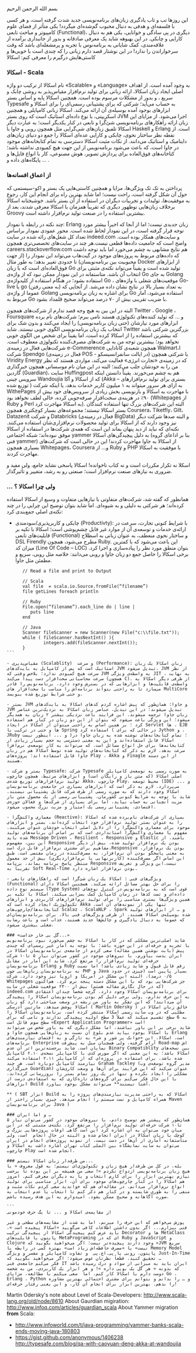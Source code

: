 بسم الله الرحمن الرحیم

این روز‌ها تب و تاب یادگیری زبان‌های برنامه‌نویسی جدید شدت گرفته است، و هر کسی با فلسفه‌ای و هدفی به دنبال محبوب گم‌شده‌ای میگردد! یکی متأثر از فضای علوم کامپیوتر و مباحث تابعی (Functional)، دیگری در پی سادگی و خوانایی، یکی هم به دنبال کارایی و چابکی. در این بهبوهه شاید یک معرفی صادقانه و بدور از جانبداری برآمده از علاقه‌مندی، کمک شایانی به برنامه‌نوس با تجربه و پرمشغله‌‌ای باشد که وقت سرخواراندن را ندارد! در این نوشتار قصد دارم زبانی را که چندی است با خوبی‌ها و کاستی‌هایش درگیرم را معرفی کنم: اسکالا

### اسکالا - Scala

نام اسکالا از ترکیب دو واژه «Scalable» و «Language» به وجود آمده است. از اهداف اصلی ایجاد زبان اسکالا، ارائه زبانی برای تولید نرم‌افزار مقیاس‌پذیر به روشی چابک و سریع ، و بدور از مشکلات مرسوم بوده است. همچنین اسکالا پایه‌ و اساس بستر Typesafe به حساب می‌آید؛ شرکتی که برای پشتیبانی رسمی‌ای را برای اسکالا و ابزار‌های بوجود آمده بوسیله‌ی آن ارائه می‌کند.
اسکالا زبانی کامپایلی و همچنین اسکریپتی، با نوع داده‌ای استاتیک است که روی بستر JVM اجرا می‌شود. از مزایای این زبان ارائه راهکارهای برنامه‌نویسی شئ‌گرا و تابعی در کنار یکدیگر است؛ به عبارت دیگر اسکالا تلفیق زبان‌های شی‌گرایی مثل همچون روبی و جاوا با Haskell و Erlang است. از نقطه نظر ساختار نحوی، چابکی و کارایی عده‌ای اسکالا را جمع دو دنیای زبان‌های داینامیک و استاتیک می‌دانند.
از نکات مثبت اسکالا دسترسی به تمام کتابخانه‌های موجود در جاوا است، که باعث می‌شود برنامه‌نویس از این جهت هیچ کمبودی نداشته باشد؛ کتاخانه‌های فوق‌العاده برای پردازش تصویر، هوش مصنوعی، کار با انواع فایل‌ها و پایگاه‌های داده و … .

### از اعماق افسانه‌ها

پرداختن به تک تک ویژگی‌ها، مزایا و همچنین کاستی‌هایی یک بستر و اکو-سیستمی که حول آن شکل گرفته است، راحت نیست؛ اما شاید بهترین راه برای انجام این کار، رجوع به موفقیت‌ها، تولیدات و تجربیات دیگران در استفاده از آن بستر باشد. خوشبختانه اسکالا برخلاف زبان‌هایی نوظهور دیگری که تقریباً همزمان با اسکالا معرفی شدند، بعد از Groovy بیشترین استفاده را در صنعت تولید نرم‌افزار داشته است.



چند نکته در رابطه با نمودار:
Erlang زبان‌ جدیدی نیست؛ اما از آنجا که اخیراً بیشتر مورد توجه قرار گرفته است، در این نمودار لحاظ شده است.
محور عمودی نمودار براساس تعداد کل شغل‌های رائه شده در سایت indeed.com و سایت‌های همکار بوده است. واضح است که جامعیت داده‌ها قطعی نیست.هر چند در سایت‌های تخصصی‌تری همچون careers.stackoverflow.com هم نتایج مشابهی به چشم می‌خورد اما باید توجه داشت که داده‌های مربوط به پروژه‌های موجود در گیت‌هاب می‌تواند این نمودار را (از جهت محبوبیت بین برنامه‌نویسان) تا حدودی تغییر بدهد؛ به طور مثال Docker از ابزار‌های فوق‌العاده‌ای است که با زبان Go تولید شده است و یقیناً می‌تواند نکته‌ی مثبتی برای انتخاب آن باشد.
متاستفانه در این نمودار ممکن نبود که از واژه‌ی Go به جای Golang استفاده بشود؛ در هنگام استفاده از کلیدواژه‌ی Go ، موقعیت‌های شغلی با واژه‌های Go-live یا go (به معنی رفتن) به تعداد بسیار بالا در نتایج نشان داده می‌شد. از آنجایی که عموما از واژه‌ی Golang برای اشاره‌ به زبان برنامه‌نویسی Go استفاده می‌شود، آمار مربوط به Go با ضریب تقریبی بیش از ۷۰ درصد می‌تواند صحیح قلمداد بشود.

البته در این بین به هیچ‌ وجه قصد ندارم از شرکت‌های همچون Twitter ، Google ، Foursquare و … که تولید کننده‌های تکنولوژی هستند نامی ببرم؛ شرکت‌های نام برده ابزار‌های مورد نیازشان (حتی زبان برنامه‌نویسی)  را  ایجاد می‌کنند و بدون شک برای انتخاب یک زبان برنامه‌نویسی الگوی خوبی نیستند. شاید Twitter بزرگترین شرکتی باشد که بیشترین استفاده را از اسکالا کرده است، اما یقیناً برای شخص من الگوی خوبی نخواهد بود؛ بیشترین توجه من به شرکت‌های مصرف‌کننده تکنولوژی معطوف است. شرکت‌هایی فعال در زمینه‌ی e-Commerence همچون شعبه‌ی کانادایی Walmart،ا شرکت Spendgo (فعال در زمینه‌ی POS - در ایالت سانفرانسیسکو) یا شرکتی همچون  Viridity Energy که در زمینه‌ی «تجارت انرژی» فعالیت می‌کند، مواردی هستند که نظر من را به خودشان جلب می‌کنند؛ البته در این میان نام موسساتی همچون خبرگذاری گاردین (Guardian)، سایت Huffingpost هم به چشم می‌خورند. یقیناً دانستن اینکه سرویس چینی Wandoujia که از اسکالا و آکا (Akka – بستری برای تولید نرم‌افزار‌های توزیع شده ) به ازای هر سرور میتواند به ۱ میلیون کاربر خدمات بدهد، یا اینکه شرکت WithePages با مهاجرت به اسکالا و بازنویسی بخش زیادی از سرویس‌های خود بیش از ۹۰٪ در هزینه‌ی سخت‌افزار صرفه‌جویی کرده، خالی لطف نخواهد بود (Whitepages از Ruby و Perl به اسکالا مهاجرت کرد). البته این شرکت‌های بزرگ تنها استفاده کنندگان بستر اسکالا نیستند؛ مجموعه‌های بسیار کوچکتری همچون Coursera، Tiketfly، Gilt، Datazenit و شرکت Databricks (فعال در زمینه‌ی BigData) و البته صدها شرکت دیگر نیز وجود دارند که از اسکالا برای تولید محصولات نرم‌افزاری‌شان استفاده می‌کنند.
نکته‌ای که نباید از دید پنهان بماند این است که همه‌ی شرکت‌ها در استفاده از اسکالا موفق نبوده‌اند؛ شبکه اجتماعی yammer به دلیل پیچیدگی‌های اسکالا (بنا بر اداعای گروه فنی yammer) از اسکالا به جاوا مهاجرت کردند! این در حالی است که شرکت‌های بسیاری همچون Whitepages، Coursera و... از Ruby و PHP با موفقیت به اسکالا مهاجرت کردند.

اسکلا نه تکرار مکررات است و نه کتاب ناخوانده! اسکالا پاسخی نشاید جامع، ولی مفید و ضروری به نیاز‌های صنعت نرم‌افزار است؛ صنعتی رو به رشد، متغییر و تأثیرگذار.


### … ولی چرا اسکالا ؟

همانطور که گفته شد، شرکت‌های متفاوتی با نیاز‌هایی متفاوت و وسیع از اسکالا استفاده کرده‌اند؛ هر شرکتی به دلیلی و به شیوه‌ای. اما شاید بتوان توضیح این چرایی را در چند نکته‌ی اصلی جمع‌بندی کرد:
- چابکی و کاربرپذیری/سودمندی (Productivty): با شرایط کنونی تجارت، سرعت در ارائه‌ی خدمات و توسعه‌ی آن از موارد غیر قابل چشم‌پوشی است؛ اسکالا با تکیه بر قابلیت‌های تابعی (Functional) و ساختار نحوی منعطف، به عنوان زبانی به اسطلاح DSL Firendly مطرح می‌شود، همچون Ruby. این باعث می‌شود که با کمترین میزان کد (Line Of Code – LOC) بتوان منطق مورد نظر را پیاده‌سازی و اجرا کرد. برخی اسکالا را حاصل جمع دو زبان جاوا و روبی می‌دانند: خلاصه مثل روبی، سریع و مطمئن مثل جاوا.

```‍‍‍
      // Read a file and print to Output

      // Scala
      val file  = scala.io.Source.fromFile(“filename”)
      file getLines foreach println

      // Ruby
      File.open(“filename”).each_line do | line |
         puts line
      end

      // Java
      Scanner fileScanner = new Scanner(new File("c:\\file.txt"));
      while ( fileScanner.hasNextInt() ){
              integers.add(fileScanner.nextInt());
      }
‍‍‍```

- مقیاس‌پذیری (Scalablity)  و سرعت (Performance): زبان اسکالا یک زبان استاتیک است که پس از کامپایل به بایت‌کدهای JVM تبدیل می‌شود. JVM از نظر سرعت هیچ کمبودی ندارد؛ بلاخص وقتی که JVM به واسطه‌ی ویژگی JIT ، به نهایت سرعت محاسباتی سخت‌افزار دست پیدا می‌کند (همچون C). از طرفی دیگر اسکالا به واسطه‌ی قابلیت‌ها و ابزارهایی که در بسترش وجود دارد، برنامه‌نویس را قادر می‌سازد تا به راحتی بتواند برنامه‌اش را مناسب با سخت‌افزار های MultiCore و حتی شرابط توزیع شده بنویسد.

- بستر JVM و جاوا: همان‌طور که پیش اشاره‌ کردم کد‌های اسکالا به بایت‌کدهای JVM تبدیل می‌شوند؛ در این تبدیل، عناصر زبان اسکالا به نزدیک‌ترین عناصر زبان جاوا ترجمه میشوند. این فرایند باعث نزدیکی بیشتر ۲ زبان به همدیگر میشود؛ این ویژگی باعث می‌شود که بتوان از این دو زبان در کنار هم استفاده کرد ؛ بر همین اساس به راحتی میتوان از اسکالا در ایجاد Servlet ها ، EJB ها و حتی در ترکیب با Spring استفاده کرد ( در حالی که برای Jython و ، JRuby و ... اینطور نیست )؛ تمام کتابخانه‌های نوشته شده به زبان جاوا در اسکالا قابل استفاده‌اند و این به معنی دسترسی به حجم بسیار زیادی از کتابخانه‌ها برای حل انواع مسائل است، که می‌تواند به کار توسعه‌ی نرم‌افزا سرعت بدهد. لازم به ذکر که کتابخانه‌های تولید شده توسط اسکالا هم در زبان جاوا قابل استفاده اند؛ پروژه‌های Play ، Akka و Finagle از این دسته هستند.

- بستر و شرکت Typesafe: شرکت Typesafe به صورت رسمی به توسعه‌ی کامپایلر اصلی اسکالا (که متن باز و رایگان است) و ابزار‌های مرتبط، همچون چارچوب تولید نرم‌افزا‌رهای توزیع شده‌ی Akka، چارچوب Play، محیط توسعه (IDE) و ... می‌پردازد. لازم به ذکر است که ابزار‌های بسیاری در جامعه‌ی برنامه‌نویسان اسکالا وجود دارند که به صورت رسمی از طرف شرکت قابل پشتیبانی نیستند. شاید با توجه به شرایط کنونی کشورمان، پشتیبانی رسمی از یک محصول متن باز مزیت آنچنانی به حساب نیاید، اما برای بسیاری از شرکت‌ها و فعالان حوزه‌ی اقتصادی، پشتیبانی رسمی یک امتیاز و مزیت بزرگ محسوب می‌شود.

- معماری واکنش‌گرا (Reactive): بسیاری از شرکت‌های نام‌برده شده که اسکالا را به عنوان بستر تولید نرم‌افزار خود انتخاب کرده‌اند، بستر و ابزارهای موجود برای معماری واکنش‌گرا را از دلایل اصلی انتخاب خودشان عنوان می‌کنند. مفهوم یا معماری واکنش‌گرا استانداردی است که بر اساس آن برنامه‌های تولید شده باید Message Driven ، Resilient ، Responsive و Elastic باشند. از این بین، مفهموم Responsive بودن یک نرم‌افزار تولید شده، بیش از دیگر مفاهیم برای مشتری نرم‌افزار قابل درک است.Responsive بودن یک نرم‌افزار، به معنی پاسخگو بودن آن نرم‌افزار، به مصرف‌کننده در زمان مقتضی است. طبق این اساس اگر مصرف‌کننده (کاربرنهایی یا نرم‌افزاردیگری) بیش از حد معمول منتظر پاسخ برنامه بماند، برنامه Responsive نیست.این ویژگی و تعریف تقریباً به Soft Real-Time بودن نرم‌افزار اشاره دارد.

- ویژگی‌های فنی : اسکالا یک زبان شئ‌گرا است که راهکارهای تابعی (Functional) را برای حل بهتر مسائل ارائه می‌کند. همچنین اسکالا دارای سیستم نوع داده‌ (Type System) قوی است که به برنامه‌نویس در کنترل نوع‌های داده‌ای و تست کد‌ها در زمان کامپایل کمک بسزایی میکند. اسکالا با تکیه بر همین ویژگی‌ها بستری مناسبی را برای تولید نرم‌افزارهای کاربردی و ابزار‌های تکنولوژیک ایجاد کرده است که Akka تنها یکی از نمونه‌های آن است. کتابخانه‌ها/چارچوب‌های Scalaz ، ScalaNLP ، Spark و … از ابزار‌های تولید شده بوسیله‌ی اسکالا هستند. از طرفی ویژگی‌های فنی بالا، برای برنامه‌نویسان‌ای که عموما به دنبال یادگیری و چالش‌ها جدید هستند، جذاب است و باعث رضایت شغلی بیشتری می‌شود.

### «گل بی خار خداست...»
شاید اصلی‌ترین مشکلی که در کار با اسکالا به چشم می‌خورد نبود برنامه‌نویس با تجربه و حرفه‌ای در این حوزه باشد؛ با توجه به آمار غیر رسمی‌ای که چندی پیش (بابت نوشتن همین مقاله) سعی کردم از جامعه‌ی برنامه‌نویسان اسکالا در ایران بدست بیاورم، با نیروهای موجود در کشور می‌توان نیاز ۵ تا۱۰ شرکت حرفه‌ای تولید نرم‌افزار را مرتفع کرد. شاید این آمار در مقابل برنامه‌نویسان Erlang و Ruby رقم قابل قبول و شاید زیادی باشد! اما نسبت به برنامه‌نویسان زبان‌هایی چون PHP و Java بسیار پایین است (چیزی در حدود ۰/۵ درصد). البته این مشکل در آمریکا و اروپا نیز وجود دارد. شرکت Whitepages جز شرکت‌هایی بود که با این مشکل دسته پنجه‌ نرم کرد. هم‌اکنون (که در حال نگارش مقاله هستم) بیش از ۲۳۰۰ موقعیت شغلی در سایت indeed.com برای برنامه‌نویسان اسکالا وجود دارد. گرچه شخصاً چندان اعتقادی به این حرف ندارم، ,ولی برخی دلیل کم بودن برنامه‌نویسان اسکالا را پیچیدگی‌ آن می‌دانند! که این تفکر به باور من ریشه در وسعت مباحثی دارد که زبان اسکالا پوشش میدهد. مارتین اُدرسکی ( Martin Odersky ) خالق زبان اسکالا در مطلبی که در وب سایت رسمی اسکالا منتشر کرده است، برنامه‌نویسان اسکالا را به 6 سطح تقسیم میکند که عملاً 3 سطح اولیه پیچیدگی ندارند و نامی که برای سطح سوم قائل است «Expert Application Programmer» است!
شاید برخی بر این باور نباشند، اما مشکل دیگری که به باور شخص من می‌تواند با اسکالا بوجود بیاید عدم بلوغ آن نسبت به زبان‌هایی همچون جاوا و Erlang است. اسکالا، این «جوانک پر شور و شر» به تازگی و به اقتضای نیاز‌مندی‌های برنامه‌های Enterprise آرام گرفته، ولی همچنان میل به پیش‌رفت Road-map اش نمایان است. شاید برجسته‌ترین اثر آن عدم Binary Compatiblity بین نسخه‌های اسکالا باشد؛ به این معنی که اگر سورس کدی با کامپایلر نسخه‌ی ۲.۱۰ کامپایل شده باشد، برای استفاده در پروژه‌ای که از کامپایلر ۲.۱۱ استفاده می‌کند نیازمند کامپایل دوباره است. هر چند Graham Tackley (مدیر گروه توسعه‌ی وب خبرگذاری Guardian) عنوان می‌کند که این فرایند برای آن‌ها و وسعت کاری‌شان مشکلی را ایجاد نکرده و تنها در یک روز تمام بستر را بروز‌رسانی کرده‌اند، با این حال فکر می‌کنم برای گروه‌های تازه‌کاری که به استفاده‌ی درست از ابزار‌های Build آشنا نیستند** می‌تواند مشکل بوجود بیاورد.

** ( SBT ابزار Build اسکالا که به راحتی مدیریت نیازمندی‌های پروژه را به همراه کامپایل و تست سیستم را انجام می‌دهد. چیزی بسیار راحتر از Maven برای برنامه‌نویسان Java )

### و اما ایران …
همان‌طور که پیشتر هم توضیح دادم، با نیروهای موجود در کشور می‌توان نیاز ۵ تا۱۰ شرکت حرفه‌ای تولید نرم‌افزار را مرتفع کرد. نکته‌ی مثبتی که در این میان خود می‌توان به آن اشاره کرد این است گاهی اوقات پروژه‌هایی بزرگ و کوچک با زبان اسکالا در ایران انجام شده و البته در حال انجام  است، ولی متاستفانه آماری از آن‌ها در دست نیست. از نمونه‌ پروژه‌های انجام در ایران می‌توان به سایت نمایشگاه بین الملی کتاب تهران اشاره داشت به اسکالا و چارچوب Play انجام شده است.

### من طرف‌دار زبان اسکالا نیستم...
بله، در کل من طرفدار هیچ زبان و تکنولوژی‌ای نیستم؛ به قول معروف « با هیچ زبان برنامه‌نویسی ازدواج نکردم »! سعی من همیشه بر این بوده تا برحسب نیازم بهترین ابزار را برای کارم انتخاب و یا به دیگران معرفی کنم. امروز هم اسکالا را در کنار چارچوب‌های موجود برای آن، ابزار مناسبی برای تولید انواع نرم‌افزار می‌دانم. در مقاله‌ای هم که خواندید سعی کردم نکات مثبت و منفی را به طوری شایسته و در کنار هم ذکر کنم تا انتخاب یا عدم انتخاب به صورت آگاهانه و صحیح ممکن بشود. امیدوارم به این هدف رسیده باشم.

‍‍```
از مقایسه‌ی اسکالا و ... تا یگ حرف خودمونی

پوزش می‌خواهم که این حرف را میزنم، اما به شدت از مقایسه‌های سطحی و غیر فنی بیزارم... اگر بدون داشتن اطلاعات کافی می‌گویید «اسکالا پیچیده است »، باید عرض کنم پیچیدگی اسکالا از پیچیدگی ترکیب Decorator ها و MetaClass پایتون یا قابلیت‌های MetaPrograming ای که در Ruby و JavaScript و Clojure وجود دارند پیچیده‌تر نیست؛ اگر می‌خواهید بگویید که «JVM سریع نیست» یا «مصرف حافظه‌اش زیاد است» بهتره کمی در رابطه با Memory Model پایتون، روبی یا پی.اچ.پی  و تفاوت کامپایلر و مفسر و ویژگی Just-In-Time تحقیق کنید. قطعاً نظر‌تان عوض می‌شود؛ اگر می‌خواهید بگویید که …
فکر می‌کنم جامعه‌ی فنی IT ایران باید به میزانی از سواد و درک رسیده باشد که بدونه « هر گل یک بویی داره »! و هر ابزار یک کاربردی. من به شخصه دوست دارم با اسکالا کار کنم، اما  سعی میکنم با مطالعه، مزایای Go ، Erlang ، Python و … را بدانم و بتوانم برای مشتری احتمالی بهترین مشاوره را بدهم. بهترین ابزار برای انجام آن کار، و این یعنی رفتار حرفه‌ای!
```

Martin Odersky's note about Level of Scala-Developers: http://www.scala-lang.org/old/node/8610
About Gaurdian migiration: http://www.infoq.com/articles/guardian_scala
About Yammer migration **from** Scala:
- http://www.infoworld.com/t/java-programming/yammer-banks-scala-ends-moving-java-180803
- https://gist.github.com/anonymous/1406238
http://typesafe.com/blog/qa-with-caoyuan-deng-akka-at-wandoujia